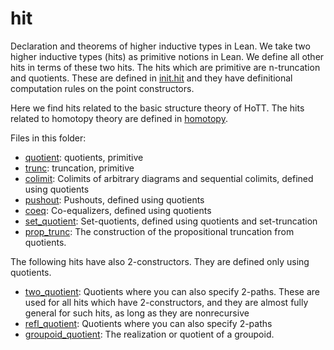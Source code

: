 hit
===

Declaration and theorems of higher inductive types in Lean. We take
two higher inductive types (hits) as primitive notions in Lean. We
define all other hits in terms of these two hits. The hits which are
primitive are n-truncation and quotients. These are defined in
[init.hit](../init/hit.hlean) and they have definitional computation
rules on the point constructors.

Here we find hits related to the basic structure theory of HoTT.  The
hits related to homotopy theory are defined in
[homotopy](../homotopy/homotopy.md).

Files in this folder:

* [quotient](quotient.hlean): quotients, primitive
* [trunc](trunc.hlean): truncation, primitive
* [colimit](colimit.hlean): Colimits of arbitrary diagrams and sequential colimits, defined using quotients
* [pushout](pushout.hlean): Pushouts, defined using quotients
* [coeq](coeq.hlean): Co-equalizers, defined using quotients
* [set_quotient](set_quotient.hlean): Set-quotients, defined using quotients and set-truncation
* [prop_trunc](prop_trunc.hlean): The construction of the propositional truncation from quotients.

The following hits have also 2-constructors. They are defined only using quotients.
* [two_quotient](two_quotient.hlean): Quotients where you can also specify 2-paths. These are used for all hits which have 2-constructors, and they are almost fully general for such hits, as long as they are nonrecursive
* [refl_quotient](refl_quotient.hlean): Quotients where you can also specify 2-paths
* [groupoid_quotient](groupoid_quotient.hlean): The realization or quotient of a groupoid.